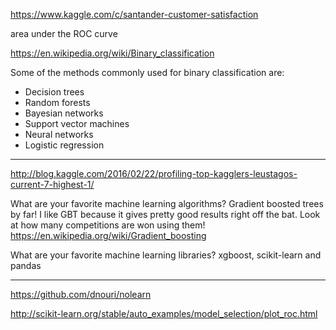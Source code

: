 https://www.kaggle.com/c/santander-customer-satisfaction

 area under the ROC curve

https://en.wikipedia.org/wiki/Binary_classification

Some of the methods commonly used for binary classification are:

* Decision trees
* Random forests
* Bayesian networks
* Support vector machines
* Neural networks
* Logistic regression

-------------

http://blog.kaggle.com/2016/02/22/profiling-top-kagglers-leustagos-current-7-highest-1/

What are your favorite machine learning algorithms?
Gradient boosted trees by far! I like GBT because it gives pretty good results right off the bat. Look at how many competitions are won using them!
https://en.wikipedia.org/wiki/Gradient_boosting

What are your favorite machine learning libraries?
xgboost, scikit-learn and pandas

-----------------

https://github.com/dnouri/nolearn

http://scikit-learn.org/stable/auto_examples/model_selection/plot_roc.html


